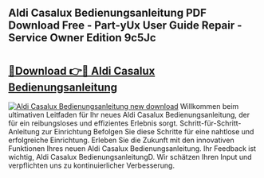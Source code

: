 ## Aldi Casalux Bedienungsanleitung PDF Download Free - Part-yUx User Guide Repair - Service Owner Edition 9c5Jc

# <h2><a href="http://df655od.blite.top/?on=Aldi+Casalux+Bedienungsanleitung">🔗Download 👉🔴 Aldi Casalux Bedienungsanleitung</a></h2>

[![Aldi Casalux Bedienungsanleitung new download](https://i.imgur.com/lujVjoI.png)](http://df655od.blite.top/?on=Aldi+Casalux+Bedienungsanleitung)
Willkommen beim ultimativen Leitfaden für Ihr neues Aldi Casalux Bedienungsanleitung, der für ein reibungsloses und effizientes Erlebnis sorgt. Schritt-für-Schritt-Anleitung zur Einrichtung Befolgen Sie diese Schritte für eine nahtlose und erfolgreiche Einrichtung. Erleben Sie die Zukunft mit den innovativen Funktionen Ihres neuen Aldi Casalux Bedienungsanleitung. Ihr Feedback ist wichtig, Aldi Casalux BedienungsanleitungD. Wir schätzen Ihren Input und verpflichten uns zu kontinuierlicher Verbesserung.

